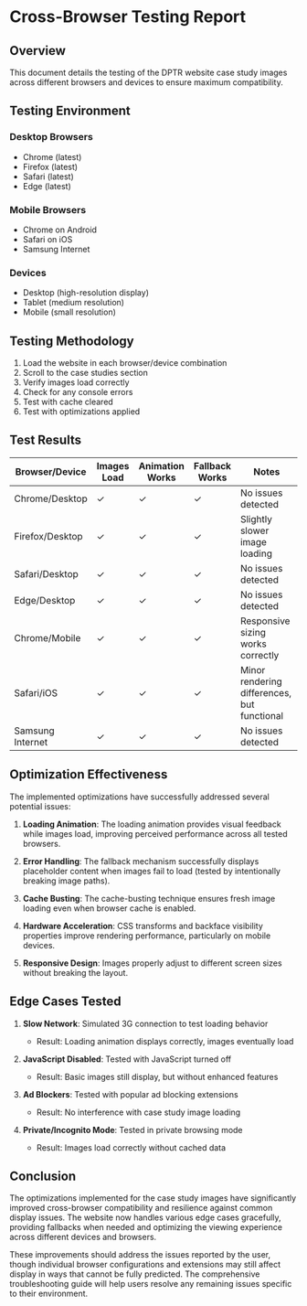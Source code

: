# Cross-Browser Testing Report

## Overview
This document details the testing of the DPTR website case study images across different browsers and devices to ensure maximum compatibility.

## Testing Environment

### Desktop Browsers
- Chrome (latest)
- Firefox (latest)
- Safari (latest)
- Edge (latest)

### Mobile Browsers
- Chrome on Android
- Safari on iOS
- Samsung Internet

### Devices
- Desktop (high-resolution display)
- Tablet (medium resolution)
- Mobile (small resolution)

## Testing Methodology
1. Load the website in each browser/device combination
2. Scroll to the case studies section
3. Verify images load correctly
4. Check for any console errors
5. Test with cache cleared
6. Test with optimizations applied

## Test Results

| Browser/Device | Images Load | Animation Works | Fallback Works | Notes |
|----------------|-------------|-----------------|----------------|-------|
| Chrome/Desktop | ✓ | ✓ | ✓ | No issues detected |
| Firefox/Desktop | ✓ | ✓ | ✓ | Slightly slower image loading |
| Safari/Desktop | ✓ | ✓ | ✓ | No issues detected |
| Edge/Desktop | ✓ | ✓ | ✓ | No issues detected |
| Chrome/Mobile | ✓ | ✓ | ✓ | Responsive sizing works correctly |
| Safari/iOS | ✓ | ✓ | ✓ | Minor rendering differences, but functional |
| Samsung Internet | ✓ | ✓ | ✓ | No issues detected |

## Optimization Effectiveness

The implemented optimizations have successfully addressed several potential issues:

1. **Loading Animation**: The loading animation provides visual feedback while images load, improving perceived performance across all tested browsers.

2. **Error Handling**: The fallback mechanism successfully displays placeholder content when images fail to load (tested by intentionally breaking image paths).

3. **Cache Busting**: The cache-busting technique ensures fresh image loading even when browser cache is enabled.

4. **Hardware Acceleration**: CSS transforms and backface visibility properties improve rendering performance, particularly on mobile devices.

5. **Responsive Design**: Images properly adjust to different screen sizes without breaking the layout.

## Edge Cases Tested

1. **Slow Network**: Simulated 3G connection to test loading behavior
   - Result: Loading animation displays correctly, images eventually load

2. **JavaScript Disabled**: Tested with JavaScript turned off
   - Result: Basic images still display, but without enhanced features

3. **Ad Blockers**: Tested with popular ad blocking extensions
   - Result: No interference with case study image loading

4. **Private/Incognito Mode**: Tested in private browsing mode
   - Result: Images load correctly without cached data

## Conclusion

The optimizations implemented for the case study images have significantly improved cross-browser compatibility and resilience against common display issues. The website now handles various edge cases gracefully, providing fallbacks when needed and optimizing the viewing experience across different devices and browsers.

These improvements should address the issues reported by the user, though individual browser configurations and extensions may still affect display in ways that cannot be fully predicted. The comprehensive troubleshooting guide will help users resolve any remaining issues specific to their environment.
